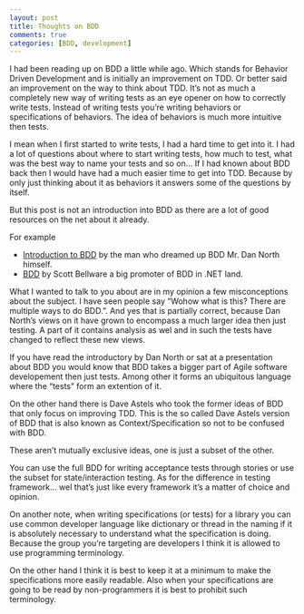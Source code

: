 ```yaml
---
layout: post
title: Thoughts on BDD
comments: true
categories: [BDD, development]
---
```


I had been reading up on BDD a little while ago. Which stands for Behavior Driven Development and is initially an improvement on TDD. Or better said an improvement on the way to think about TDD. It’s not as much a completely new way of writing tests as an eye opener on how to correctly write tests. Instead of writing tests you’re writing behaviors or specifications of behaviors. The idea of behaviors is much more intuitive then tests.

I mean when I first started to write tests, I had a hard time to get into it. I had a lot of questions about where to start writing tests, how much to test, what was the best way to name your tests and so on… If I had known about BDD back then I would have had a much easier time to get into TDD. Because by only just thinking about it as behaviors it answers some of the questions by itself.

But this post is not an introduction into BDD as there are a lot of good resources on the net about it already.

For example

* [Introduction to BDD](http://dannorth.net/introducing-bdd) by the man who dreamed up BDD Mr. Dan North himself.
* [BDD](http://www.code-magazine.com/article.aspx?quickid=0805061) by Scott Bellware a big promoter of BDD in .NET land.

What I wanted to talk to you about are in my opinion a few misconceptions about the subject. I have seen people say “Wohow what is this? There are multiple ways to do BDD.”. And yes that is partially correct, because Dan North’s views on it have grown to encompass a much larger idea then just testing. A part of it contains analysis as wel and in such the tests have changed to reflect these new views. 

If you have read the introductory by Dan North or sat at a presentation about BDD you would know that BDD takes a bigger part of Agile software developement then just tests. Among other it forms an ubiquitous language where the “tests” form an extention of it.

On the other hand there is Dave Astels who took the former ideas of BDD that only focus on improving TDD. This is the so called Dave Astels version of BDD that is also known as Context/Specification so not to be confused with BDD. 

These aren’t mutually exclusive ideas, one is just a subset of the other.

You can use the full BDD for writing acceptance tests through stories or use the subset for state/interaction testing. As for the difference in testing framework… wel that’s just like every framework it’s a matter of choice and opinion.

On another note, when writing specifications (or tests) for a library you can use common developer language like dictionary or thread in the naming if it is absolutely necessary to understand what the specification is doing. Because the group you’re targeting are developers I think it is allowed to use programming terminology.

On the other hand I think it is best to keep it at a minimum to make the specifications more easily readable. Also when your specifications are going to be read by non-programmers it is best to prohibit such terminology.
